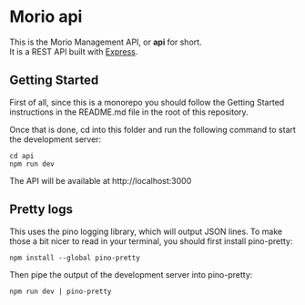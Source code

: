 # Morio api

This is the Morio Management API, or **api** for short.   
It is a REST API built with [Express](https://expressjs.com/).

## Getting Started

First of all, since this is a monorepo you should follow the Getting Started
instructions in the README.md file in the root of this repository.

Once that is done, cd into this folder and run the following command to start the development server:

```
cd api
npm run dev
```

The API will be available at http://localhost:3000

## Pretty logs

This uses the pino logging library, which will output JSON lines.
To make those a bit nicer to read in your terminal, you should first install pino-pretty:

```
npm install --global pino-pretty
```

Then pipe the output of the development server into pino-pretty:

```
npm run dev | pino-pretty
```
